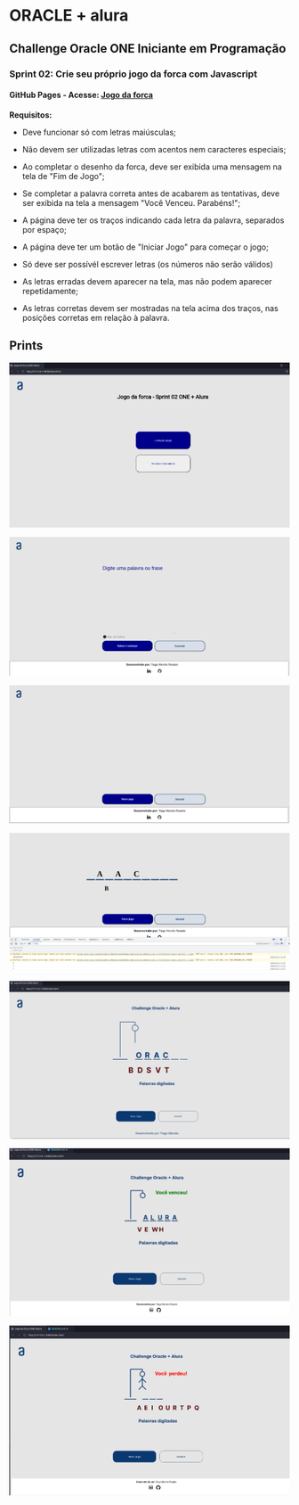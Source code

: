 # ORACLE + alura

## Challenge Oracle ONE Iniciante em Programação

### Sprint 02: Crie seu próprio jogo da forca com Javascript

#### GitHub Pages - Acesse: [Jogo da forca](https://tiagomerc.github.io/Challenge-Sprint-2---Crie-seu-pr-prio-jogo-da-forca-com-Javascript/)

**Requisitos:**

- Deve funcionar só com letras maiúsculas;

- Não devem ser utilizadas letras com acentos nem caracteres especiais;

- Ao completar o desenho da forca, deve ser exibida uma mensagem na tela de "Fim de Jogo";

- Se completar a palavra correta antes de acabarem as tentativas, deve ser exibida na tela a mensagem "Você Venceu. Parabéns!";

- A página deve ter os traços indicando cada letra da palavra, separados por espaço;

- A página deve ter um botão de "Iniciar Jogo" para começar o jogo;

- Só deve ser possívél escrever letras (os números não serão válidos)

- As letras erradas devem aparecer na tela, mas não podem aparecer repetidamente;

- As letras corretas devem ser mostradas na tela acima dos traços, nas posições corretas em relação à palavra.

## Prints

![Página index](/imgs/prints/print.png)

![Página começar jogo](/imgs/prints/print1.png)

![Página tabuleiro](/imgs/prints/print2.png)

![Interação no canvas](/imgs/prints/print3.png)

![Forca](/imgs/prints/print4.png)

![Você venceu](/imgs/prints/print5.png)

![Você perdeu](/imgs/prints/print6.png)


